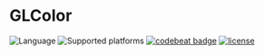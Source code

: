 # GLColor

![Language](https://img.shields.io/badge/language-Swift-orange.svg)
![Supported platforms](https://img.shields.io/badge/platform-iOS_%7C%20macOS-lightgrey.svg)
[![codebeat badge](https://codebeat.co/badges/541eff3d-dcdb-451b-87ec-508aa7cc35b8)](https://codebeat.co/projects/github-com-giulio92-glcolor-master)
[![license](https://img.shields.io/github/license/giulio92/GLColor.svg)](https://github.com/giulio92/GLColor/blob/master/LICENSE.txt)
